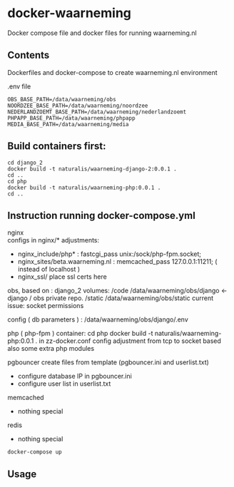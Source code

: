 docker-waarneming
====================

Docker compose file and docker files for running waarneming.nl

Contents
-------------
Dockerfiles and docker-compose to create waarneming.nl environment


.env file
```
OBS_BASE_PATH=/data/waarneming/obs
NOORDZEE_BASE_PATH=/data/waarneming/noordzee
NEDERLANDZOEMT_BASE_PATH=/data/waarneming/nederlandzoemt
PHPAPP_BASE_PATH=/data/waarneming/phpapp
MEDIA_BASE_PATH=/data/waarneming/media
```

Build containers first: 
-------------

```
cd django_2
docker build -t naturalis/waarneming-django-2:0.0.1 .
cd ..
cd php
docker build -t naturalis/waarneming-php:0.0.1 .
cd ..
```

Instruction running docker-compose.yml
-------------
nginx  
  configs in nginx/*
adjustments: 
- nginx_include/php* : fastcgi_pass            unix:/sock/php-fpm.socket;
- nginx_sites/beta.waarneming.nl : memcached_pass 127.0.0.1:11211;  ( instead of localhost ) 
- nginx_ssl/ place ssl certs here

obs, based on : django_2
volumes: 
/code   /data/waarneming/obs/django  <-  django / obs private repo. 
/static /data/waarneming/obs/static
current issue: socket permissions 

config ( db parameters ) : /data/waarneming/obs/django/.env

php  ( php-fpm )
container: 
cd php
docker build -t naturalis/waarneming-php:0.0.1 .
in zz-docker.conf config adjustment from tcp to socket based
also some extra php modules 

pgbouncer
create files from template  (pgbouncer.ini and userlist.txt)
- configure database IP in pgbouncer.ini 
- configure user list in userlist.txt

memcached
- nothing special

redis
- nothing special


````
docker-compose up
````

Usage
-------------

````


````

